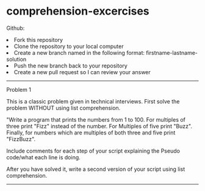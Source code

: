 # comprehension-excercises

Github:
<li>Fork this repository</li>
<li>Clone the repository to your local computer</li>
<li>Create a new branch named in the following format: firstname-lastname-solution</li>
<li>Push the new branch back to your repository</li>
<li>Create a new pull request so I can review your answer</li>

-------------------------------------------------------------------------------------------------
Problem 1

This is a classic problem given in technical interviews. First solve the problem WITHOUT using list comprehension.

"Write a program that prints the numbers from 1 to 100. For multiples of three print "Fizz" instead of the number. For Multiples of five print "Buzz". Finally, for numbers which are multiples of both three and five print "FizzBuzz".

Include comments for each step of your script explaining the Pseudo code/what each line is doing.

After you have solved it, write a second version of your script using list comprehension.

-------------------------------------------------------------------------------------------------




